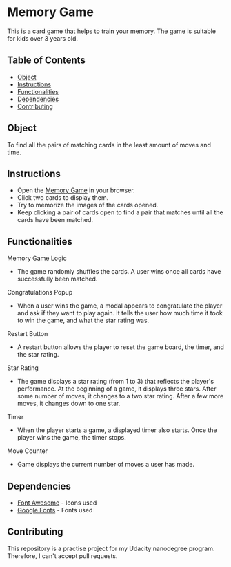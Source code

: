 # Memory Game

This is a card game that helps to train your memory. The game is suitable for kids over 3 years old.

## Table of Contents

* [Object](#object)
* [Instructions](#instructions)
* [Functionalities](#functionalities)
* [Dependencies](#dependencies)
* [Contributing](#contributing)

## Object

To find all the pairs of matching cards in the least amount of moves and time. 

## Instructions

- Open the <a href="https://currentco.github.io/memory-game/">Memory Game</a> in your browser.
- Click two cards to display them.
- Try to memorize the images of the cards opened.
- Keep clicking a pair of cards open to find a pair that matches until all the cards have been matched.

## Functionalities

Memory Game Logic

- The game randomly shuffles the cards. A user wins once all cards have successfully been matched.

Congratulations Popup

- When a user wins the game, a modal appears to congratulate the player and ask if they want to play again. It tells the user how much time it took to win the game, and what the star rating was.

Restart Button

- A restart button allows the player to reset the game board, the timer, and the star rating.

Star Rating

- The game displays a star rating (from 1 to 3) that reflects the player's performance. At the beginning of a game, it displays three stars. After some number of moves, it changes to a two star rating. After a few more moves, it changes down to one star.

Timer

- When the player starts a game, a displayed timer also starts. Once the player wins the game, the timer stops.

Move Counter

- Game displays the current number of moves a user has made.

## Dependencies

- <a href="https://fontawesome.com/">Font Awesome</a> - Icons used
- <a href="https://fonts.google.com/">Google Fonts</a> - Fonts used

## Contributing

This repository is a practise project for my Udacity nanodegree program. Therefore, I can't accept pull requests.
